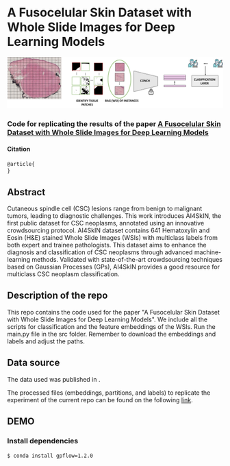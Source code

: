 # A Fusocelular Skin Dataset with Whole Slide Images for Deep Learning Models

![Approach](fig.png)

### Code for replicating the results of the paper [A Fusocelular Skin Dataset with Whole Slide Images for Deep Learning Models]()

#### Citation
~~~
@article{
}
~~~

## Abstract
Cutaneous spindle cell (CSC) lesions range from benign to malignant tumors, leading to diagnostic challenges. This work introduces AI4SkIN, the first public dataset for CSC neoplasms, annotated using an innovative crowdsourcing protocol. AI4SkIN dataset contains 641 Hematoxylin and Eosin (H\&E) stained Whole Slide Images (WSIs) with multiclass labels from both expert and trainee pathologists. This dataset aims to enhance the diagnosis and classification of CSC neoplasms through advanced machine-learning methods. Validated with state-of-the-art crowdsourcing techniques based on Gaussian Processes (GPs), AI4SkIN provides a good resource for multiclass CSC neoplasm classification.

 ## Description of the repo
 This repo contains the code used for the paper "A Fusocelular Skin Dataset with Whole Slide Images for Deep Learning Models". We include all the scripts for classification and the feature embeddings of the WSIs.
  Run the main.py file in the src folder. Remember to download the embeddings and labels and adjust the paths.
  
## Data source

The data used was published in .

The processed files (embeddings, partitions, and labels) to replicate the experiment of the current repo can be found on the following [link](https://drive.google.com/file/d/1B3j183eEn5dpl-Evf1GEPDuxwT9aGf4t/view?usp=drive_link).



## DEMO
### Install dependencies

~~~
$ conda install gpflow=1.2.0
~~~
